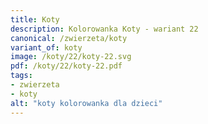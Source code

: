```yaml
---
title: Koty
description: Kolorowanka Koty - wariant 22
canonical: /zwierzeta/koty
variant_of: koty
image: /koty/22/koty-22.svg
pdf: /koty/22/koty-22.pdf
tags:
- zwierzeta
- koty
alt: "koty kolorowanka dla dzieci"
---
```

